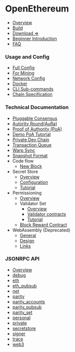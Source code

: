 # OpenEthereum
- [Overview](index)
- [Build](Setup)
- [Download =>](https://github.com/openethereum/openethereum/releases)
- [Beginner Introduction](Beginner-Introduction)
- [FAQ](FAQ)

### Usage and Config
- [Full Config](Configuring-OpenEthereum)
- [For Mining](Mining)
- [Network Config](Network-Configuration)
- [Docker](Docker)
- [CLI Sub-commands](CLI-Sub-commands)
- [Chain Specification](Chain-specification)

### Technical Documentation
- [Pluggable Consensus](Pluggable-Consensus)
- [Autority Round(AuRa)](Aura)
- [Proof of Authority (PoA)](Proof-of-Authority-Chains)
- [Demo PoA Tutorial](Demo-PoA-tutorial)
- [Private Dev Chain](Private-development-chain)
- [Transaction Queue](Transactions-Queue)
- [Warp Sync](Warp-Sync)
- [Snapshot Format](Warp-Sync-Snapshot-Format)
- Code flow
  - [New Block](Trace-NewBlock)
- Secret Store
  - [Overview](Secret-Store)
  - [Configuration](Secret-Store-Configuration)
  - [Tutorial](Secret-Store-Tutorial-overview)
- Permissioning
  - [Overview](Permissioning)
  - Validator Set
    - [Overview](Validator-Set)
    - [Validator contracts](Validator-contracts)
    - [Tutorial](Validator-Set-Tutorial-Overview)
  - [Block Reward Contract](Block-Reward-Contract)
- WebAssembly (Deprecated)
  - [General](WebAssembly-Home)
  - [Design](WebAssembly-Design)
  - [Links](WebAssembly-Links) 


### JSONRPC API
- [Overview](JSONRPC)
- [debug](JSONRPC-debug-module)
- [eth](JSONRPC-eth-module)
- [eth_pubsub](JSONRPC-eth_pubsub-module)
- [net](JSONRPC-net-module)
- [parity](JSONRPC-parity-module)
- [parity_accounts](JSONRPC-parity_accounts-module)
- [parity_pubsub](JSONRPC-parity_pubsub-module)
- [parity_set](JSONRPC-parity_set-module)
- [personal](JSONRPC-personal-module)
- [private](JSONRPC-private-module)
- [secretstore](JSONRPC-secretstore-module)
- [signer](JSONRPC-signer-module)
- [trace](JSONRPC-trace-module)
- [web3](JSONRPC-web3-module)
